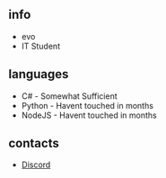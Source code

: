 <h2 align="left">info</h2>

- evo
- IT Student

<h2 align="left">languages</h2>

- C# - Somewhat Sufficient
- Python - Havent touched in months
- NodeJS - Havent touched in months

<h2 align="left">contacts</h2>

- [Discord](https://discord.com/users/527458512390062100)
